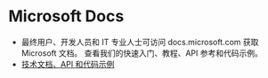 # Microsoft Docs

- 最终用户、开发人员和 IT 专业人士可访问 docs.microsoft.com 获取 Microsoft 文档。 查看我们的快速入门、教程、API 参考和代码示例。
- [技术文档、API 和代码示例](https://docs.microsoft.com/zh-cn/)
